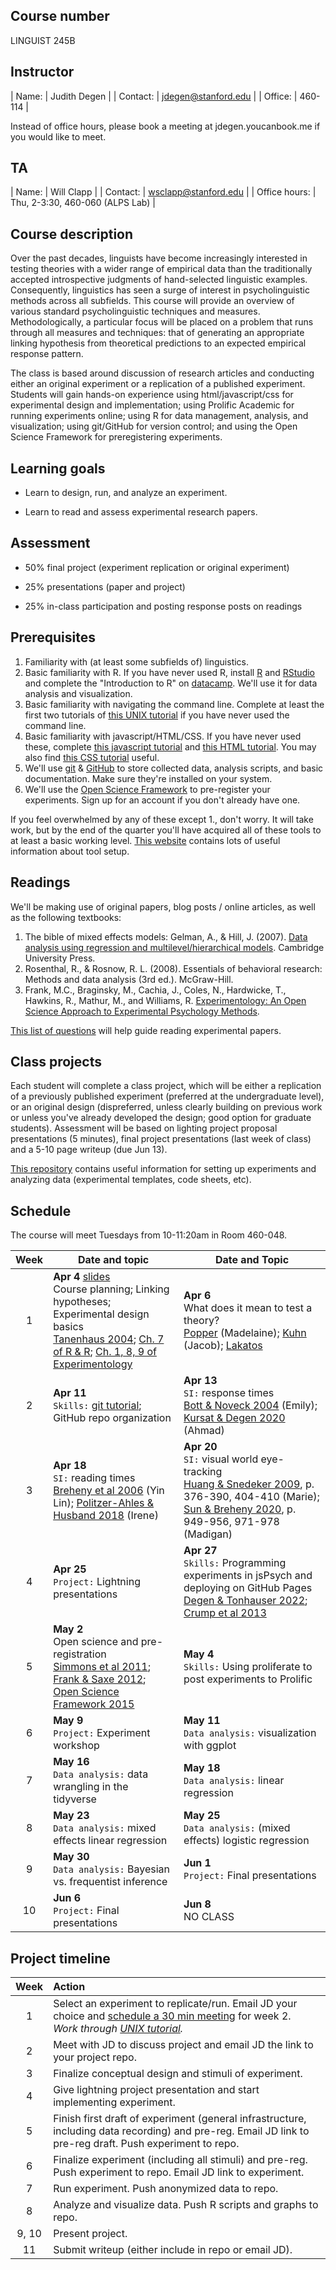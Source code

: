 ## Course number

LINGUIST 245B

## Instructor

| Name:        | Judith Degen           | 
| Contact: | jdegen@stanford.edu  | 
| Office: | 460-114 |

Instead of office hours, please book a meeting at jdegen.youcanbook.me if you would like to meet.

## TA

| Name:        | Will Clapp           | 
| Contact: | wsclapp@stanford.edu  | 
| Office hours: | Thu, 2-3:30, 460-060 (ALPS Lab) | 



## Course description

Over the past decades, linguists have become increasingly interested in testing theories with a wider range of empirical data than the traditionally accepted introspective judgments of hand-selected linguistic examples. Consequently, linguistics has seen a surge of interest in psycholinguistic methods across all subfields. This course will provide an overview of various standard psycholinguistic techniques and measures. Methodologically, a particular focus will be placed on a problem that runs through all measures and techniques: that of generating an appropriate linking hypothesis from theoretical predictions to an expected empirical response pattern. 

The class is based around discussion of research articles and conducting either an original experiment or a replication of a published experiment. Students will gain hands-on experience using html/javascript/css for experimental design and implementation; using Prolific Academic for running experiments online; using R for data management, analysis, and visualization; using git/GitHub for version control; and using the Open Science Framework for preregistering experiments.

## Learning goals

- Learn to design, run, and analyze an experiment.

- Learn to read and assess experimental research papers.

## Assessment

- 50% final project (experiment replication or original experiment)

- 25% presentations (paper and project)

- 25% in-class participation and posting response posts on readings

## Prerequisites

1. Familiarity with (at least some subfields of) linguistics.
2. Basic familiarity with R. If you have never used R, install [R](https://www.r-project.org/) and [RStudio](https://www.rstudio.com/) and complete the "Introduction to R" on [datacamp](https://www.datacamp.com/home). We'll use it for data analysis and visualization.
3. Basic familiarity with navigating the command line. Complete at least the first two tutorials of [this UNIX tutorial](http://www.ee.surrey.ac.uk/Teaching/Unix/) if you have never used the command line.
4. Basic familiarity with javascript/HTML/CSS. If you have never used these, complete [this javascript tutorial](https://www.codecademy.com/learn/introduction-to-javascript) and [this HTML tutorial](https://www.codecademy.com/learn/learn-html). You may also find [this CSS tutorial](https://www.codecademy.com/learn/learn-css) useful.
5. We'll use [git](https://git-scm.com/) & [GitHub](https://github.com/) to store collected data, analysis scripts, and basic documentation. Make sure they're installed on your system.   
6. We'll use the [Open Science Framework](https://osf.io/) to pre-register your experiments. Sign up for an account if you don't already have one.

If you feel overwhelmed by any of these except 1., don't worry. It will take work, but by the end of the quarter you'll have acquired all of these tools to at least a basic working level. [This website](https://sebschu.com/web-based-experiments/) contains lots of useful information about tool setup.

## Readings

We'll be making use of original papers, blog posts / online articles, as well as the following textbooks:
1. The bible of mixed effects models: Gelman, A., & Hill, J. (2007). [Data analysis using regression and multilevel/hierarchical models](https://canvas.stanford.edu/courses/173623/files/11346488/download). Cambridge University Press.
2. Rosenthal, R., & Rosnow, R. L. (2008). Essentials of behavioral research: Methods and data analysis (3rd ed.). McGraw-Hill.
3. Frank, M.C., Braginsky, M., Cachia, J.,  Coles, N., Hardwicke, T., Hawkins, R., Mathur, M., and Williams, R. [Experimentology: An Open Science Approach to Experimental Psychology Methods](https://experimentology.io/).


[This list of questions](https://canvas.stanford.edu/courses/173623/files/11346473/download) will help guide reading experimental papers.

## Class projects

Each student will complete a class project, which will be either a replication of a previously published experiment (preferred at the undergraduate level), or an original design (dispreferred, unless clearly building on previous work or unless you've already developed the design; good option for graduate students). Assessment will be based on  lighting project proposal presentations (5 minutes), final project presentations (last week of class) and a 5-10 page writeup (due Jun 13). 

[This repository](https://github.com/thegricean/LINGUIST245B) contains useful information for setting up experiments and analyzing data (experimental templates, code sheets, etc). 

## Schedule

The course will meet Tuesdays from 10-11:20am in Room 460-048.


| Week | Date and topic    |  Date and Topic   |
|:----:| ---------------------- | ---------------------- |
| 1 | **Apr 4** [slides](slides/1_overview.pdf) <br /> Course planning; Linking hypotheses; Experimental design basics <br /> [Tanenhaus 2004](https://canvas.stanford.edu/files/11346472/download?download_frd=1); [Ch. 7 of R & R](https://canvas.stanford.edu/files/11346510/download?download_frd=1); [Ch. 1, 8, 9 of Experimentology](https://experimentology.io/) | **Apr 6**  <br /> What does it mean to test a theory? <br /> [Popper](https://plato.stanford.edu/entries/popper/#GroHumKno) (Madelaine); [Kuhn](https://plato.stanford.edu/entries/thomas-kuhn/#3) (Jacob); [Lakatos](https://en.wikipedia.org/wiki/Imre_Lakatos#Research_programmes)|
| 2 | **Apr 11** <br /> `Skills:` [git tutorial](https://sebschu.github.io/web-based-experiments/tutorials/git/); GitHub repo organization |  **Apr 13** <br /> `SI:` response times  <br />  [Bott & Noveck 2004](https://canvas.stanford.edu/files/11346456/download?download_frd=1) (Emily); [Kursat & Degen 2020](https://canvas.stanford.edu/files/11449047/download?download_frd=1) (Ahmad) |
| 3 | **Apr 18** <br /> `SI:` reading times <br />  [Breheny et al 2006](https://canvas.stanford.edu/files/11448809/download?download_frd=1) (Yin Lin); [Politzer-Ahles & Husband 2018](https://canvas.stanford.edu/files/11449066/download?download_frd=1)  (Irene) | **Apr 20** <br /> `SI:` visual world eye-tracking <br />  [Huang & Snedeker 2009](https://canvas.stanford.edu/files/11448810/download?download_frd=1), p. 376-390, 404-410 (Marie); [Sun & Breheny 2020](https://canvas.stanford.edu/files/11448811/download?download_frd=1), p. 949-956, 971-978 (Madigan) |
| 4 | **Apr 25** <br />  `Project:` Lightning presentations    | **Apr 27** <br />  `Skills:` Programming experiments in jsPsych and deploying on GitHub Pages <br /> [Degen & Tonhauser 2022](https://canvas.stanford.edu/files/11460231/download?download_frd=1); [Crump et al 2013](https://canvas.stanford.edu/files/11346516/download?download_frd=1) |
| 5 | **May 2** <br /> Open science and pre-registration  <br /> [Simmons et al 2011](https://canvas.stanford.edu/files/11346508/download?download_frd=1); [Frank & Saxe 2012](https://journals.sagepub.com/doi/full/10.1177/1745691612460686); [Open Science Framework 2015](https://canvas.stanford.edu/files/11346507/download?download_frd=1) | **May 4** <br /> `Skills:` Using proliferate to post experiments to Prolific |
| 6 | **May 9** <br /> `Project:` Experiment workshop | **May 11** <br /> `Data analysis:` visualization with ggplot |
| 7 | **May 16** <br /> `Data analysis:` data wrangling in the tidyverse   | **May 18** <br /> `Data analysis:` linear regression|
| 8 | **May 23** <br />  `Data analysis:` mixed effects linear regression | **May 25** <br /> `Data analysis:` (mixed effects) logistic regression  |
| 9 | **May 30** <br /> `Data analysis:` Bayesian vs. frequentist inference  | **Jun 1** <br />  `Project:` Final presentations |
| 10 | **Jun 6** <br /> `Project:` Final presentations | **Jun 8** <br />  NO CLASS    | 



## Project timeline

| Week | Action |
|:----:|:----|
| 1 | Select an experiment to replicate/run. Email JD your choice and [schedule a 30 min meeting](https://jdegen.youcanbook.me/) for week 2. <br /> *Work through [UNIX tutorial](http://www.ee.surrey.ac.uk/Teaching/Unix/).*  |
| 2 | Meet with JD to discuss project and email JD the link to your project repo. |
| 3 | Finalize conceptual design and stimuli of experiment. |
| 4 | Give lightning project presentation and start implementing experiment. |
| 5 | Finish first draft of experiment (general infrastructure, including data recording) and pre-reg. Email JD link to pre-reg draft. Push experiment to repo. |
| 6 | Finalize experiment (including all stimuli) and pre-reg. Push experiment to repo. Email JD link to experiment. |
| 7 | Run experiment. Push anonymized data to repo. |
| 8 | Analyze and visualize data. Push R scripts and graphs to repo. |
| 9, 10 | Present project. |
| 11 | Submit writeup (either include in repo or email JD). |



<!-- IMPLICATURE 2
huang & snedeker 2009
grodner et al 2010
degen & tanenhaus 2015

breheny et al 2013
 -->

<!-- ALTERNATIVES
fox & katzier focus & implicature
nicole gotzner benz solt -->

